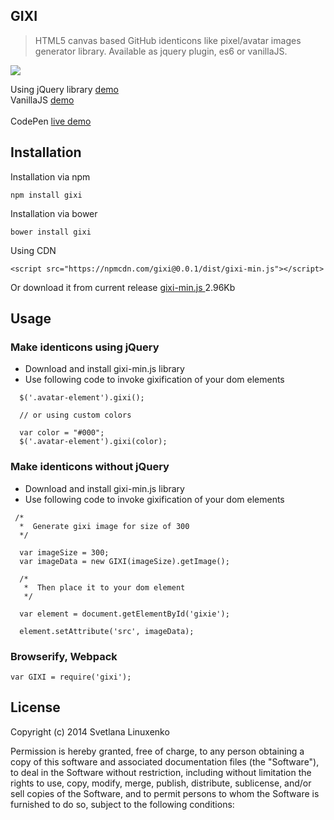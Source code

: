 ## GIXI

> HTML5 canvas based GitHub identicons like pixel/avatar images generator library. Available as jquery plugin, es6 or vanillaJS.<br />

<img src="https://raw.githubusercontent.com/linuxenko/gixi/master/examples/screenshot.png" align=center />

<br />

Using jQuery library [demo](http://www.linuxenko.pro/showcase/gixi/jquery-example.html) <br />
VanillaJS [demo](http://www.linuxenko.pro/showcase/gixi/no-jquery-example.html) <br /> <br />
CodePen [live demo](http://codepen.io/linuxenko/pen/oxvroK) <br />


## Installation

Installation via npm

```
npm install gixi
```

Installation via bower
```
bower install gixi
```

Using CDN

```
<script src="https://npmcdn.com/gixi@0.0.1/dist/gixi-min.js"></script>
```

Or download it from current release [gixi-min.js ](https://github.com/linuxenko/gixi/releases/download/v0.0.1/gixi-min.js) 2.96Kb

## Usage

### Make identicons using jQuery

  * Download and install gixi-min.js library <br />
  * Use following code to invoke gixification of your dom elements

```
  $('.avatar-element').gixi();

  // or using custom colors

  var color = "#000";
  $('.avatar-element').gixi(color);
```


### Make identicons without jQuery


  * Download and install gixi-min.js library <br />
  * Use following code to invoke gixification of your dom elements

```
 /*
  *  Generate gixi image for size of 300
  */

  var imageSize = 300;
  var imageData = new GIXI(imageSize).getImage();

  /*
   *  Then place it to your dom element
   */

  var element = document.getElementById('gixie');

  element.setAttribute('src', imageData);

```

### Browserify, Webpack

```
var GIXI = require('gixi');

```


## License 

Copyright (c) 2014 Svetlana Linuxenko

Permission is hereby granted, free of charge, to any person obtaining a copy of this software and associated documentation files (the "Software"), to deal in the Software without restriction, including without limitation the rights to use, copy, modify, merge, publish, distribute, sublicense, and/or sell copies of the Software, and to permit persons to whom the Software is furnished to do so, subject to the following conditions:
